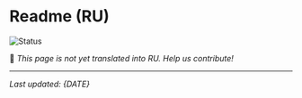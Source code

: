 # Readme (RU)

![Status](https://img.shields.io/badge/status-coming--soon-orange)

🚧 *This page is not yet translated into RU. Help us contribute!*

---

*Last updated: {DATE}*
